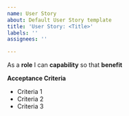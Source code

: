 ```yaml
---
name: User Story
about: Default User Story template
title: 'User Story: <Title>'
labels: ''
assignees: ''

---
```


As a **role** I can **capability** so that **benefit**

**Acceptance Criteria**
- Criteria 1
- Criteria 2
- Criteria 3
